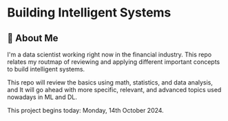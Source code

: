 # Building Intelligent Systems

## 🚀 About Me

I'm a data scientist working right now in the financial industry. This repo relates my routmap of reviewing and applying different important concepts to build intelligent systems.

This repo will review the basics using math, statistics, and data analysis, and It will go ahead with more specific, relevant, and advanced topics used nowadays in ML and DL.

This project begins today: Monday, 14th October 2024.






